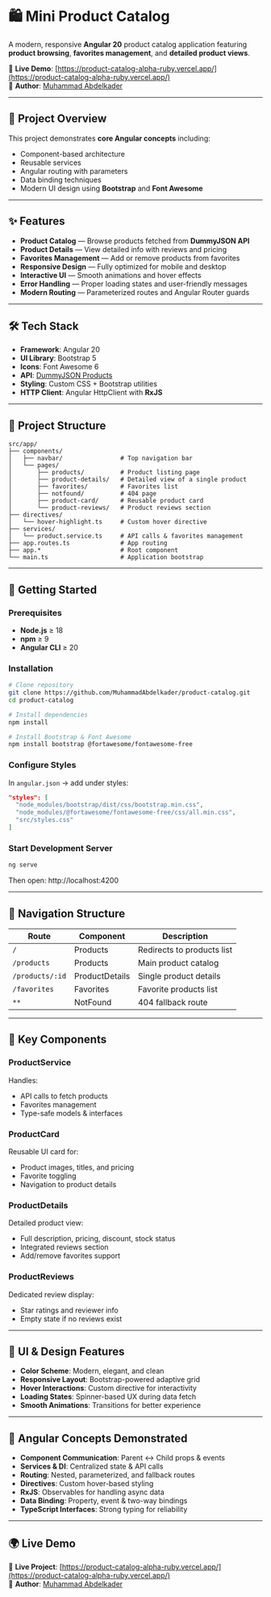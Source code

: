 # 🛍️ Mini Product Catalog

A modern, responsive **Angular 20** product catalog application featuring **product browsing**, **favorites management**, and **detailed product views**.

🔗 **Live Demo**: [https://product-catalog-alpha-ruby.vercel.app/](https://product-catalog-alpha-ruby.vercel.app/)  
👤 **Author**: [Muhammad Abdelkader](https://github.com/MuhammadAbdelkader/)

---

## 🎯 Project Overview

This project demonstrates **core Angular concepts** including:
- Component-based architecture  
- Reusable services  
- Angular routing with parameters  
- Data binding techniques  
- Modern UI design using **Bootstrap** and **Font Awesome**

---

## ✨ Features

- **Product Catalog** — Browse products fetched from **DummyJSON API**
- **Product Details** — View detailed info with reviews and pricing
- **Favorites Management** — Add or remove products from favorites
- **Responsive Design** — Fully optimized for mobile and desktop
- **Interactive UI** — Smooth animations and hover effects
- **Error Handling** — Proper loading states and user-friendly messages
- **Modern Routing** — Parameterized routes and Angular Router guards

---

## 🛠️ Tech Stack

- **Framework**: Angular 20
- **UI Library**: Bootstrap 5
- **Icons**: Font Awesome 6
- **API**: [DummyJSON Products](https://dummyjson.com/products)
- **Styling**: Custom CSS + Bootstrap utilities
- **HTTP Client**: Angular HttpClient with **RxJS**

---

## 📁 Project Structure

```
src/app/
├── components/
│   ├── navbar/                # Top navigation bar
│   └── pages/
│       ├── products/          # Product listing page
│       ├── product-details/   # Detailed view of a single product
│       ├── favorites/         # Favorites list
│       ├── notfound/          # 404 page
│       ├── product-card/      # Reusable product card
│       └── product-reviews/   # Product reviews section
├── directives/
│   └── hover-highlight.ts     # Custom hover directive
├── services/
│   └── product.service.ts     # API calls & favorites management
├── app.routes.ts              # App routing
├── app.*                      # Root component
└── main.ts                    # Application bootstrap
```

---

## 🚀 Getting Started

### Prerequisites
- **Node.js** ≥ 18
- **npm** ≥ 9
- **Angular CLI** ≥ 20

### Installation

```bash
# Clone repository
git clone https://github.com/MuhammadAbdelkader/product-catalog.git
cd product-catalog

# Install dependencies
npm install

# Install Bootstrap & Font Awesome
npm install bootstrap @fortawesome/fontawesome-free
```

### Configure Styles
In `angular.json` → add under styles:

```json
"styles": [
  "node_modules/bootstrap/dist/css/bootstrap.min.css",
  "node_modules/@fortawesome/fontawesome-free/css/all.min.css",
  "src/styles.css"
]
```

### Start Development Server
```bash
ng serve
```
Then open: http://localhost:4200

---

## 🧭 Navigation Structure

| Route | Component | Description |
|-------|-----------|-------------|
| `/` | Products | Redirects to products list |
| `/products` | Products | Main product catalog |
| `/products/:id` | ProductDetails | Single product details |
| `/favorites` | Favorites | Favorite products list |
| `**` | NotFound | 404 fallback route |

---

## 🔑 Key Components

### ProductService
Handles:
- API calls to fetch products
- Favorites management
- Type-safe models & interfaces

### ProductCard
Reusable UI card for:
- Product images, titles, and pricing
- Favorite toggling
- Navigation to product details

### ProductDetails
Detailed product view:
- Full description, pricing, discount, stock status
- Integrated reviews section
- Add/remove favorites support

### ProductReviews
Dedicated review display:
- Star ratings and reviewer info
- Empty state if no reviews exist

---

## 🎨 UI & Design Features

- **Color Scheme**: Modern, elegant, and clean
- **Responsive Layout**: Bootstrap-powered adaptive grid
- **Hover Interactions**: Custom directive for interactivity
- **Loading States**: Spinner-based UX during data fetch
- **Smooth Animations**: Transitions for better experience

---

## 🧪 Angular Concepts Demonstrated

- **Component Communication**: Parent ↔ Child props & events
- **Services & DI**: Centralized state & API calls
- **Routing**: Nested, parameterized, and fallback routes
- **Directives**: Custom hover-based styling
- **RxJS**: Observables for handling async data
- **Data Binding**: Property, event & two-way bindings
- **TypeScript Interfaces**: Strong typing for reliability

---

## 🌍 Live Demo

🔗 **Live Project**: [https://product-catalog-alpha-ruby.vercel.app/](https://product-catalog-alpha-ruby.vercel.app/)  
👤 **Author**: [Muhammad Abdelkader](https://github.com/MuhammadAbdelkader/)
